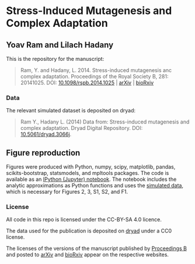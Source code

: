 # Stress-Induced Mutagenesis and Complex Adaptation
## Yoav Ram and Lilach Hadany

This is the repository for the manuscript:

> Ram, Y. and Hadany, L. 2014. Stress-induced mutagenesis anc complex adaptation. Proceedings of the Royal Society B, 281: 20141025. DOI: [10.1098/rspb.2014.1025](http://prsb2014.yoavram.com) | [arXiv](http://arxiv.org/abs/1407.3548) | [bioRxiv](http://dx.doi.org/10.1101/007096)

### Data

The relevant simulated dataset is deposited on dryad:

> Ram Y., Hadany L. (2014) Data from: Stress-induced mutagenesis and complex adaptation. Dryad Digital Repository. DOI: [10.5061/dryad.3066j](http://dx.doi.org/10.5061/dryad.3066j).

## Figure reproduction

Figures were produced with Python, numpy, scipy, matplotlib, pandas, scikits-bootstrap, statsmodels, and mpltools packages. The code is available as an [IPython (Jupyter) notebook](https://github.com/yoavram/ruggedsim/blob/master/manuscript/supplementry.ipynb). The notebook includes the analytic approximations as Python functions and uses the [simulated data](http://dx.doi.org/10.5061/dryad.3066j), which is necessary for Figures 2, 3, S1, S2, and F1.

### License

All code in this repo is licensed under the CC-BY-SA 4.0 licence.

The data used for the publication is deposited on [dryad](http://dx.doi.org/10.5061/dryad.3066j) under a CC0 license.

The licenses of the versions of the manuscript published by [Proceedings B](http://prsb2014.yoavram.com) and posted to [arXiv](http://arxiv.org/abs/1407.3548) and [bioRxiv](http://dx.doi.org/10.1101/007096) appear on the respective websites.
